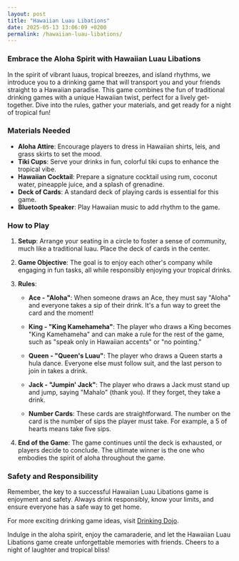 ```yaml
---
layout: post
title: "Hawaiian Luau Libations"
date: 2025-05-13 13:06:09 +0200
permalink: /hawaiian-luau-libations/
---
```



### Embrace the Aloha Spirit with Hawaiian Luau Libations

In the spirit of vibrant luaus, tropical breezes, and island rhythms, we introduce you to a drinking game that will transport you and your friends straight to a Hawaiian paradise. This game combines the fun of traditional drinking games with a unique Hawaiian twist, perfect for a lively get-together. Dive into the rules, gather your materials, and get ready for a night of tropical fun!

### Materials Needed

- **Aloha Attire**: Encourage players to dress in Hawaiian shirts, leis, and grass skirts to set the mood.
- **Tiki Cups**: Serve your drinks in fun, colorful tiki cups to enhance the tropical vibe.
- **Hawaiian Cocktail**: Prepare a signature cocktail using rum, coconut water, pineapple juice, and a splash of grenadine.
- **Deck of Cards**: A standard deck of playing cards is essential for this game.
- **Bluetooth Speaker**: Play Hawaiian music to add rhythm to the game.

### How to Play

1. **Setup**: Arrange your seating in a circle to foster a sense of community, much like a traditional luau. Place the deck of cards in the center.

2. **Game Objective**: The goal is to enjoy each other's company while engaging in fun tasks, all while responsibly enjoying your tropical drinks.

3. **Rules**:

   - **Ace - "Aloha"**: When someone draws an Ace, they must say "Aloha" and everyone takes a sip of their drink. It's a fun way to greet the card and the moment!

   - **King - "King Kamehameha"**: The player who draws a King becomes "King Kamehameha" and can make a rule for the rest of the game, such as "speak only in Hawaiian accents" or "no pointing."

   - **Queen - "Queen's Luau"**: The player who draws a Queen starts a hula dance. Everyone else must follow suit, and the last person to join in takes a drink.

   - **Jack - "Jumpin' Jack"**: The player who draws a Jack must stand up and jump, saying "Mahalo" (thank you). If they forget, they take a drink.

   - **Number Cards**: These cards are straightforward. The number on the card is the number of sips the player must take. For example, a 5 of hearts means take five sips.

4. **End of the Game**: The game continues until the deck is exhausted, or players decide to conclude. The ultimate winner is the one who embodies the spirit of aloha throughout the game.

### Safety and Responsibility

Remember, the key to a successful Hawaiian Luau Libations game is enjoyment and safety. Always drink responsibly, know your limits, and ensure everyone has a safe way to get home.

For more exciting drinking game ideas, visit [Drinking Dojo](https://drinkingdojo.com).

Indulge in the aloha spirit, enjoy the camaraderie, and let the Hawaiian Luau Libations game create unforgettable memories with friends. Cheers to a night of laughter and tropical bliss!